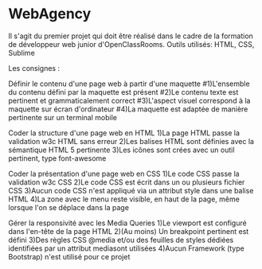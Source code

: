 # WebAgency

Il s'agit du premier projet qui doit être réalisé dans le cadre de la formation de développeur web junior d'OpenClassRooms. 
Outils utilisés: HTML, CSS, Sublime

Les consignes : 

Définir le contenu d'une page web à partir d'une maquette
  #1)L'ensemble du contenu défini par la maquette est présent
  #2)Le contenu texte est pertinent et grammaticalement correct
  #3)L'aspect visuel correspond à la maquette sur écran d'ordinateur
  #4)La maquette est adaptée de manière pertinente sur un terminal mobile
  
Coder la structure d'une page web en HTML
  1)La page HTML passe la validation w3c HTML sans erreur
  2)Les balises HTML sont définies avec la sémantique HTML 5 pertinente
  3)Les icônes sont crées avec un outil pertinent, type  font-awesome
  
Coder la présentation d'une page web en CSS
  1)Le code CSS passe la validation w3c CSS
  2)Le code CSS est écrit dans un ou plusieurs fichier CSS
  3)Aucun code CSS n'est appliqué via un attribut style  dans une balise HTML
  4)La zone avec le menu reste visible, en haut de la page, même lorsque l'on se déplace dans la page
  
Gérer la responsivité avec les Media Queries 
  1)Le viewport est configuré dans l'en-tête de la page HTML
  2)(Au moins) Un breakpoint pertinent est défini
  3)Des règles CSS @media  et/ou des feuilles de styles dédiées identifiées par un attribut mediasont utilisées
  4)Aucun Framework (type Bootstrap) n'est utilisé pour ce projet
